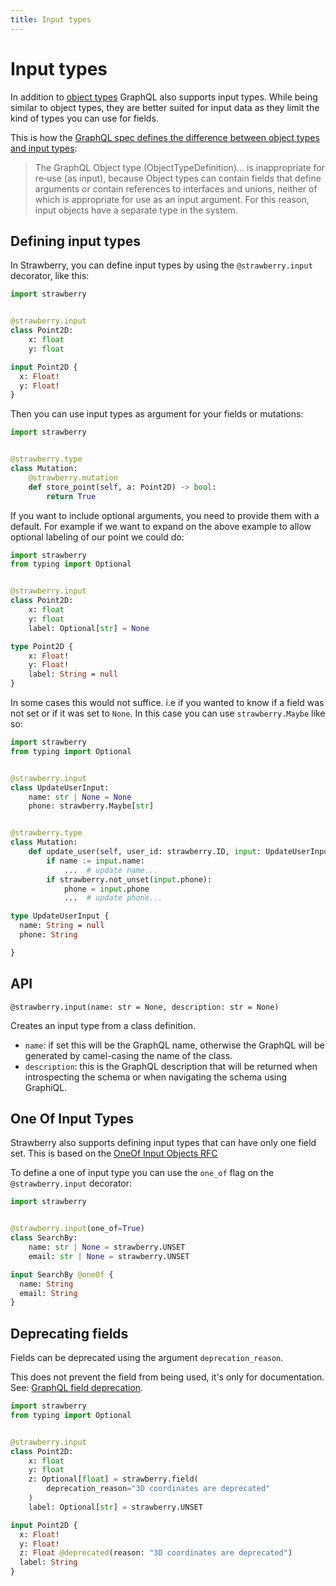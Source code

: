 ```yaml
---
title: Input types
---
```


# Input types

In addition to [object types](./object-types) GraphQL also supports input types.
While being similar to object types, they are better suited for input data as
they limit the kind of types you can use for fields.

This is how the
[GraphQL spec defines the difference between object types and input types](https://spec.graphql.org/June2018/#sec-Input-Objects):

> The GraphQL Object type (ObjectTypeDefinition)... is inappropriate for re‐use
> (as input), because Object types can contain fields that define arguments or
> contain references to interfaces and unions, neither of which is appropriate
> for use as an input argument. For this reason, input objects have a separate
> type in the system.

## Defining input types

In Strawberry, you can define input types by using the `@strawberry.input`
decorator, like this:

<CodeGrid>

```python
import strawberry


@strawberry.input
class Point2D:
    x: float
    y: float
```

```graphql
input Point2D {
  x: Float!
  y: Float!
}
```

</CodeGrid>

Then you can use input types as argument for your fields or mutations:

```python
import strawberry


@strawberry.type
class Mutation:
    @strawberry.mutation
    def store_point(self, a: Point2D) -> bool:
        return True
```

If you want to include optional arguments, you need to provide them with a
default. For example if we want to expand on the above example to allow optional
labeling of our point we could do:

<CodeGrid>

```python
import strawberry
from typing import Optional


@strawberry.input
class Point2D:
    x: float
    y: float
    label: Optional[str] = None
```

```graphql
type Point2D {
    x: Float!
    y: Float!
    label: String = null
}
```

</CodeGrid>

In some cases this would not suffice. i.e if you wanted to know if a field was
not set or if it was set to `None`. In this case you can use `strawberry.Maybe`
like so:

<CodeGrid>

```python
import strawberry
from typing import Optional


@strawberry.input
class UpdateUserInput:
    name: str | None = None
    phone: strawberry.Maybe[str]


@strawberry.type
class Mutation:
    def update_user(self, user_id: strawberry.ID, input: UpdateUserInput) -> User:
        if name := input.name:
            ...  # update name...
        if strawberry.not_unset(input.phone):
            phone = input.phone
            ...  # update phone...
```

```graphql
type UpdateUserInput {
  name: String = null
  phone: String

}
```

</CodeGrid>

## API

`@strawberry.input(name: str = None, description: str = None)`

Creates an input type from a class definition.

- `name`: if set this will be the GraphQL name, otherwise the GraphQL will be
  generated by camel-casing the name of the class.
- `description`: this is the GraphQL description that will be returned when
  introspecting the schema or when navigating the schema using GraphiQL.

## One Of Input Types

Strawberry also supports defining input types that can have only one field set.
This is based on the
[OneOf Input Objects RFC](https://github.com/graphql/graphql-spec/pull/825)

To define a one of input type you can use the `one_of` flag on the
`@strawberry.input` decorator:

<CodeGrid>

```python
import strawberry


@strawberry.input(one_of=True)
class SearchBy:
    name: str | None = strawberry.UNSET
    email: str | None = strawberry.UNSET
```

```graphql
input SearchBy @oneOf {
  name: String
  email: String
}
```

</CodeGrid>

## Deprecating fields

Fields can be deprecated using the argument `deprecation_reason`.

<Note>

This does not prevent the field from being used, it's only for documentation.
See:
[GraphQL field deprecation](https://spec.graphql.org/June2018/#sec-Field-Deprecation).

</Note>

<CodeGrid>

```python
import strawberry
from typing import Optional


@strawberry.input
class Point2D:
    x: float
    y: float
    z: Optional[float] = strawberry.field(
        deprecation_reason="3D coordinates are deprecated"
    )
    label: Optional[str] = strawberry.UNSET
```

```graphql
input Point2D {
  x: Float!
  y: Float!
  z: Float @deprecated(reason: "3D coordinates are deprecated")
  label: String
}
```

</CodeGrid>
